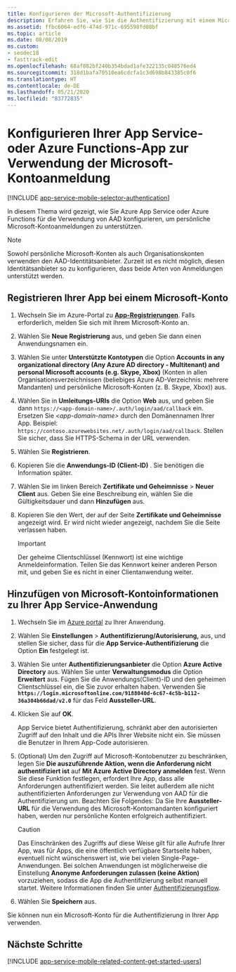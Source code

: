 ```yaml
---
title: Konfigurieren der Microsoft-Authentifizierung
description: Erfahren Sie, wie Sie die Authentifizierung mit einem Microsoft-Konto als Identitätsanbieter für Ihre App Services- oder Azure Functions-App konfigurieren.
ms.assetid: ffbc6064-edf6-474d-971c-695598fd08bf
ms.topic: article
ms.date: 08/08/2019
ms.custom:
- seodec18
- fasttrack-edit
ms.openlocfilehash: 68af882bf240b354bdad1afe322135c048576ed4
ms.sourcegitcommit: 318d1bafa70510ea6cdcfa1c3d698b843385c0f6
ms.translationtype: HT
ms.contentlocale: de-DE
ms.lasthandoff: 05/21/2020
ms.locfileid: "83772835"
---
```

# <a name="configure-your-app-service-or-azure-functions-app-to-use-microsoft-account-login"></a>Konfigurieren Ihrer App Service- oder Azure Functions-App zur Verwendung der Microsoft-Kontoanmeldung

[!INCLUDE [app-service-mobile-selector-authentication](../../includes/app-service-mobile-selector-authentication.md)]

In diesem Thema wird gezeigt, wie Sie Azure App Service oder Azure Functions für die Verwendung von AAD konfigurieren, um persönliche Microsoft-Kontoanmeldungen zu unterstützen.

> [!NOTE]
> Sowohl persönliche Microsoft-Konten als auch Organisationskonten verwenden den AAD-Identitätsanbieter. Zurzeit ist es nicht möglich, diesen Identitätsanbieter so zu konfigurieren, dass beide Arten von Anmeldungen unterstützt werden.

## <a name="register-your-app-with-microsoft-account"></a><a name="register-microsoft-account"> </a>Registrieren Ihrer App bei einem Microsoft-Konto

1. Wechseln Sie im Azure-Portal zu [**App-Registrierungen**](https://portal.azure.com/#blade/Microsoft_AAD_RegisteredApps/ApplicationsListBlade). Falls erforderlich, melden Sie sich mit Ihrem Microsoft-Konto an.
1. Wählen Sie **Neue Registrierung** aus, und geben Sie dann einen Anwendungsnamen ein.
1. Wählen Sie unter **Unterstützte Kontotypen** die Option **Accounts in any organizational directory (Any Azure AD directory - Multitenant) and personal Microsoft accounts (e.g. Skype, Xbox)** (Konten in allen Organisationsverzeichnissen (beliebiges Azure AD-Verzeichnis: mehrere Mandanten) und persönliche Microsoft-Konten (z. B. Skype, Xbox)) aus.
1. Wählen Sie in **Umleitungs-URIs** die Option **Web** aus, und geben Sie dann `https://<app-domain-name>/.auth/login/aad/callback` ein. Ersetzen Sie *\<app-domain-name>* durch den Domänennamen Ihrer App.  Beispiel: `https://contoso.azurewebsites.net/.auth/login/aad/callback`. Stellen Sie sicher, dass Sie HTTPS-Schema in der URL verwenden.

1. Wählen Sie **Registrieren**.
1. Kopieren Sie die **Anwendungs-ID (Client-ID)** . Sie benötigen die Information später.
1. Wählen Sie im linken Bereich **Zertifikate und Geheimnisse** > **Neuer Client** aus. Geben Sie eine Beschreibung ein, wählen Sie die Gültigkeitsdauer und dann **Hinzufügen** aus.
1. Kopieren Sie den Wert, der auf der Seite **Zertifikate und Geheimnisse** angezeigt wird. Er wird nicht wieder angezeigt, nachdem Sie die Seite verlassen haben.

    > [!IMPORTANT]
    > Der geheime Clientschlüssel (Kennwort) ist eine wichtige Anmeldeinformation. Teilen Sie das Kennwort keiner anderen Person mit, und geben Sie es nicht in einer Clientanwendung weiter.

## <a name="add-microsoft-account-information-to-your-app-service-application"></a><a name="secrets"> </a>Hinzufügen von Microsoft-Kontoinformationen zu Ihrer App Service-Anwendung

1. Wechseln Sie im [Azure portal] zu Ihrer Anwendung.
1. Wählen Sie **Einstellungen** > **Authentifizierung/Autorisierung,** aus, und stellen Sie sicher, dass für die **App Service-Authentifizierung** die Option **Ein** festgelegt ist.
1. Wählen Sie unter **Authentifizierungsanbieter** die Option **Azure Active Directory** aus. Wählen Sie unter **Verwaltungsmodus** die Option **Erweitert** aus. Fügen Sie die Anwendungs(Client)-ID und den geheimen Clientschlüssel ein, die Sie zuvor erhalten haben. Verwenden Sie **`https://login.microsoftonline.com/9188040d-6c67-4c5b-b112-36a304b66dad/v2.0`** für das Feld **Aussteller-URL**.
1. Klicken Sie auf **OK**.

   App Service bietet Authentifizierung, schränkt aber den autorisierten Zugriff auf den Inhalt und die APIs Ihrer Website nicht ein. Sie müssen die Benutzer in Ihrem App-Code autorisieren.

1. (Optional) Um den Zugriff auf Microsoft-Kontobenutzer zu beschränken, legen Sie **Die auszuführende Aktion, wenn die Anforderung nicht authentifiziert ist** auf **Mit Azure Active Directory anmelden** fest. Wenn Sie diese Funktion festlegen, erfordert Ihre App, dass alle Anforderungen authentifiziert werden. Sie leitet außerdem alle nicht authentifizierten Anforderungen zur Verwendung von AAD für die Authentifizierung um. Beachten Sie Folgendes: Da Sie Ihre **Aussteller-URL** für die Verwendung des Microsoft-Kontomandanten konfiguriert haben, werden nur persönliche Konten erfolgreich authentifiziert.

   > [!CAUTION]
   > Das Einschränken des Zugriffs auf diese Weise gilt für alle Aufrufe Ihrer App, was für Apps, die eine öffentlich verfügbare Startseite haben, eventuell nicht wünschenswert ist, wie bei vielen Single-Page-Anwendungen. Bei solchen Anwendungen ist möglicherweise die Einstellung **Anonyme Anforderungen zulassen (keine Aktion)** vorzuziehen, sodass die App die Authentifizierung selbst manuell startet. Weitere Informationen finden Sie unter [Authentifizierungsflow](overview-authentication-authorization.md#authentication-flow).

1. Wählen Sie **Speichern** aus.

Sie können nun ein Microsoft-Konto für die Authentifizierung in Ihrer App verwenden.

## <a name="next-steps"></a><a name="related-content"> </a>Nächste Schritte

[!INCLUDE [app-service-mobile-related-content-get-started-users](../../includes/app-service-mobile-related-content-get-started-users.md)]

<!-- URLs. -->

[My Applications]: https://go.microsoft.com/fwlink/p/?LinkId=262039
[Azure portal]: https://portal.azure.com/
